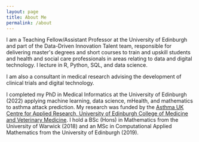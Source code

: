 ```yaml
---
layout: page
title: About Me
permalink: /about
---
```


I am a Teaching Fellow/Assistant Professor at the University of Edinburgh and part of the Data-Driven Innovation Talent team, responsible for delivering master's degrees and short courses to train and upskill students and health and social care professionals in areas relating to data and digital technology. I lecture in R, Python, SQL, and data science.

I am also a consultant in medical research advising the development of clinical trials and digital technology.

I completed my PhD in Medical Informatics at the University of Edinburgh (2022) applying machine learning, data science, mHealth, and mathematics to asthma attack prediction. My research was funded by the [Asthma UK Centre for Applied Research, University of Edinburgh College of Medicine and Veterinary Medicine](https://www.ed.ac.uk/usher/aukcar/about/people/former-phd-students/kevin-tsang). I hold a BSc (Hons) in Mathematics from the University of Warwick (2018) and an MSc in Computational Applied Mathematics from the University of Edinburgh (2019).